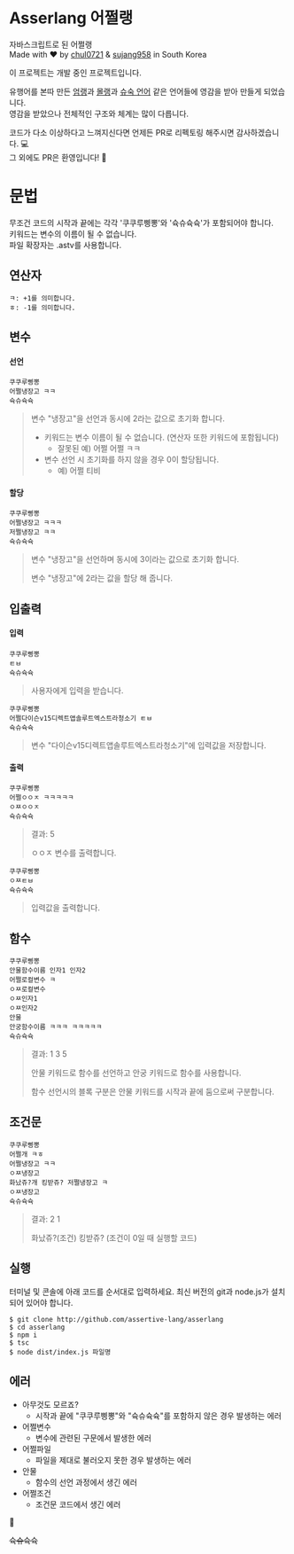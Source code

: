 # Asserlang 어쩔랭

자바스크립트로 된 어쩔랭  
Made with ♥️ by [chul0721](https://github.com/chul0721) & [sujang958](https://github.com/sujang958) in South Korea

이 프로젝트는 개발 중인 프로젝트입니다.

유행어를 본따 만든 [엄랭](https://github.com/rycont/umjunsik-lang)과 [몰랭](https://github.com/ArpaAP/mollang)과 [슈숙 언어](https://github.com/yf-dev/syusuk) 같은 언어들에 영감을 받아 만들게 되었습니다.  
영감을 받았으나 전체적인 구조와 체계는 많이 다릅니다.

코드가 다소 이상하다고 느껴지신다면 언제든 PR로 리펙토링 해주시면 감사하겠습니다. 💻  
그 외에도 PR은 환영입니다! 🙋

# 문법

무조건 코드의 시작과 끝에는 각각 '쿠쿠루삥뽕'와 '슉슈슉슉'가 포함되어야 합니다.  
키워드는 변수의 이름이 될 수 없습니다.  
파일 확장자는 .astv를 사용합니다.

## 연산자

```
ㅋ: +1를 의미합니다.
ㅎ: -1를 의미합니다.
```

## 변수

#### 선언

```
쿠쿠루삥뽕
어쩔냉장고 ㅋㅋ
슉슈슉슉
```

> 변수 "냉장고"을 선언과 동시에 2라는 값으로 초기화 합니다.
>
> - 키워드는 변수 이름이 될 수 없습니다. (연산자 또한 키워드에 포함됩니다)
>   - 잘못된 예) 어쩔 어쩔 ㅋㅋ
> - 변수 선언 시 초기화를 하지 않을 경우 0이 할당됩니다.
>   - 예) 어쩔 티비

#### 할당

```
쿠쿠루삥뽕
어쩔냉장고 ㅋㅋㅋ
저쩔냉장고 ㅋㅋ
슉슈슉슉
```

> 변수 "냉장고"을 선언하며 동시에 3이라는 값으로 초기화 합니다.
>
> 변수 "냉장고"에 2라는 값을 할당 해 줍니다.

## 입출력

#### 입력

```
쿠쿠루삥뽕
ㅌㅂ
슉슈슉슉
```

> 사용자에게 입력을 받습니다.

```
쿠쿠루삥뽕
어쩔다이슨v15디렉트앱솔루트엑스트라청소기 ㅌㅂ
슉슈슉슉
```

> 변수 "다이슨v15디렉트앱솔루트엑스트라청소기"에 입력값을 저장합니다.

#### 출력

```
쿠쿠루삥뽕
어쩔ㅇㅇㅈ ㅋㅋㅋㅋㅋ
ㅇㅉㅇㅇㅈ
슉슈슉슉
```

> 결과: 5
>
> ㅇㅇㅈ 변수를 출력합니다.

```
쿠쿠루삥뽕
ㅇㅉㅌㅂ
슉슈슉슉
```

> 입력값을 출력합니다.

## 함수

```
쿠쿠루삥뽕
안물함수이름 인자1 인자2
어쩔로컬변수 ㅋ
ㅇㅉ로컬변수
ㅇㅉ인자1
ㅇㅉ인자2
안물
안궁함수이름 ㅋㅋㅋ ㅋㅋㅋㅋㅋ
슉슈슉슉
```

> 결과: 1 3 5
>
> 안물 키워드로 함수를 선언하고 안궁 키워드로 함수를 사용합니다.
>
> 함수 선언시의 블록 구분은 안물 키워드를 시작과 끝에 둠으로써 구분합니다.

## 조건문

```
쿠쿠루삥뽕
어쩔개 ㅋㅎ
어쩔냉장고 ㅋㅋ
ㅇㅉ냉장고
화났쥬?개 킹받쥬? 저쩔냉장고 ㅋ
ㅇㅉ냉장고
슉슈슉슉
```

> 결과: 2 1
>
> 화났쥬?(조건) 킹받쥬? (조건이 0일 때 실행할 코드)

## 실행

터미널 및 콘솔에 아래 코드를 순서대로 입력하세요.
최신 버전의 git과 node.js가 설치되어 있어야 합니다.

```
$ git clone http://github.com/assertive-lang/asserlang
$ cd asserlang
$ npm i
$ tsc
$ node dist/index.js 파일명
```

## 에러

- 아무것도 모르죠?
  - 시작과 끝에 "쿠쿠루삥뽕"와 "슉슈슉슉"를 포함하지 않은 경우 발생하는 에러
- 어쩔변수
  - 변수에 관련된 구문에서 발생한 에러
- 어쩔파일
  - 파일을 제대로 불러오지 못한 경우 발생하는 에러
- 안물
  - 함수의 선언 과정에서 생긴 에러
- 어쩔조건
  - 조건문 코드에서 생긴 에러

🥕

~~슉슈슉슉~~
